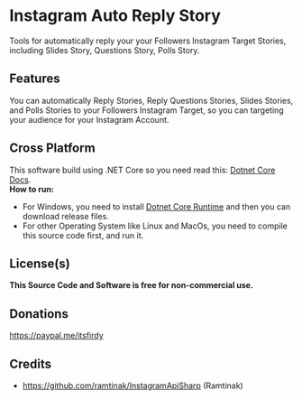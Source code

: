 # Instagram Auto Reply Story
Tools for automatically reply your your Followers Instagram Target Stories, including Slides Story, Questions Story, Polls Story.

## Features
You can automatically Reply Stories, Reply Questions Stories, Slides Stories, and Polls Stories to your Followers Instagram Target, so you can targeting your audience for your Instagram Account.

## Cross Platform
This software build using .NET Core so you need read this: [Dotnet Core Docs](https://docs.microsoft.com/en-us/dotnet/core/deploying/).<br>
<b>How to run:</b><br>
- For Windows, you need to install [Dotnet Core Runtime](https://dotnet.microsoft.com/download/dotnet-core/current/runtime) and then you can download release files.<br>
- For other Operating System like Linux and MacOs, you need to compile this source code first, and run it.


## License(s)
<b>This Source Code and Software is free for non-commercial use.</b>

## Donations
https://paypal.me/itsfirdy

## Credits
- https://github.com/ramtinak/InstagramApiSharp (Ramtinak)
